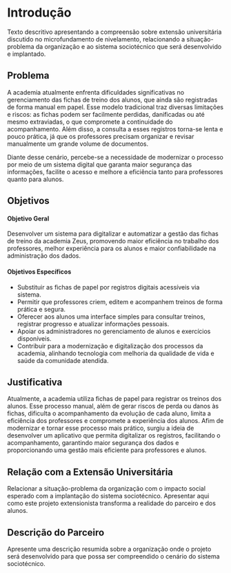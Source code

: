 # Introdução

Texto descritivo apresentando a compreensão sobre extensão universitária discutido no microfundamento de nivelamento, relacionando a situação-problema da organização e ao sistema sociotécnico que será desenvolvido e implantado.

## Problema
A academia atualmente enfrenta dificuldades significativas no gerenciamento das fichas de treino dos alunos, que ainda são registradas de forma manual em papel. Esse modelo tradicional traz diversas limitações e riscos: as fichas podem ser facilmente perdidas, danificadas ou até mesmo extraviadas, o que compromete a continuidade do acompanhamento. Além disso, a consulta a esses registros torna-se lenta e pouco prática, já que os professores precisam organizar e revisar manualmente um grande volume de documentos.

Diante desse cenário, percebe-se a necessidade de modernizar o processo por meio de um sistema digital que garanta maior segurança das informações, facilite o acesso e melhore a eficiência tanto para professores quanto para alunos.

## Objetivos

#### Objetivo Geral  
Desenvolver um sistema para digitalizar e automatizar a gestão das fichas de treino da academia Zeus, promovendo maior eficiência no trabalho dos professores, melhor experiência para os alunos e maior confiabilidade na administração dos dados.  

#### Objetivos Específicos  
- Substituir as fichas de papel por registros digitais acessíveis via sistema.  
- Permitir que professores criem, editem e acompanhem treinos de forma prática e segura.  
- Oferecer aos alunos uma interface simples para consultar treinos, registrar progresso e atualizar informações pessoais.  
- Apoiar os administradores no gerenciamento de alunos e exercícios disponíveis.  
- Contribuir para a modernização e digitalização dos processos da academia, alinhando tecnologia com melhoria da qualidade de vida e saúde da comunidade atendida.  
## Justificativa

Atualmente, a academia utiliza fichas de papel para registrar os treinos dos alunos. Esse processo manual, além de gerar riscos de perda ou danos às fichas, dificulta o acompanhamento da evolução de cada aluno, limita a eficiência dos professores e compromete a experiência dos alunos. Afim de modernizar e tornar esse processo mais prático, surgiu a ideia de desenvolver um aplicativo que permita digitalizar os registros, facilitando o acompanhamento, garantindo maior segurança dos dados e proporcionando uma gestão mais eficiente para professores e alunos.

## Relação com a Extensão Universitária

Relacionar a situação-problema da organização com o impacto social esperado com a implantação do sistema sociotécnico.
Apresentar aqui como este projeto extensionista transforma a realidade do parceiro e dos alunos.

## Descrição do Parceiro

Apresente uma descrição resumida sobre a organização onde o projeto será desenvolvido para que possa ser compreendido o cenário do sistema sociotécnico.
